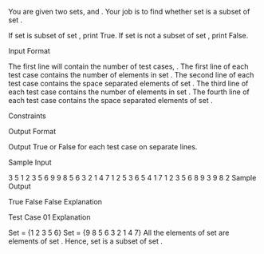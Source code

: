 You are given two sets,  and . 
Your job is to find whether set  is a subset of set .

If set  is subset of set , print True.
If set  is not a subset of set , print False.

Input Format

The first line will contain the number of test cases, . 
The first line of each test case contains the number of elements in set .
The second line of each test case contains the space separated elements of set .
The third line of each test case contains the number of elements in set .
The fourth line of each test case contains the space separated elements of set .

Constraints

Output Format

Output True or False for each test case on separate lines.

Sample Input

3
5
1 2 3 5 6
9
9 8 5 6 3 2 1 4 7
1
2
5
3 6 5 4 1
7
1 2 3 5 6 8 9
3
9 8 2
Sample Output

True 
False
False
Explanation

Test Case 01 Explanation

Set  = {1 2 3 5 6} 
Set  = {9 8 5 6 3 2 1 4 7} 
All the elements of set  are elements of set . 
Hence, set  is a subset of set .
